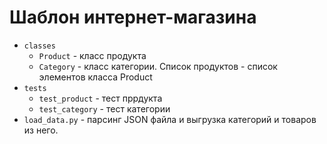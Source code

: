 # Шаблон интернет-магазина

+ ``classes``
    * ``Product`` - класс продукта
    * ``Category`` - класс категории.  Список продуктов - список элементов класса Product
+ ``tests``
    * ``test_product`` - тест пррдукта
    * ``test_category`` - тест категории
+ ``load_data.py`` - парсинг JSON файла и выгрузка категорий и товаров из него.
